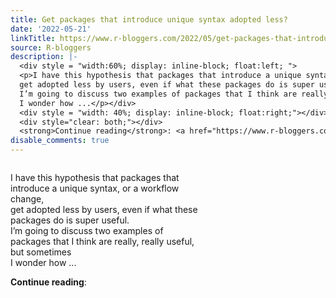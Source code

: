 ```yaml
---
title: Get packages that introduce unique syntax adopted less?
date: '2022-05-21'
linkTitle: https://www.r-bloggers.com/2022/05/get-packages-that-introduce-unique-syntax-adopted-less/
source: R-bloggers
description: |-
  <div style = "width:60%; display: inline-block; float:left; ">
  <p>I have this hypothesis that packages that introduce a unique syntax, or a workflow change,<br />
  get adopted less by users, even if what these packages do is super useful.<br />
  I’m going to discuss two examples of packages that I think are really, really useful, but sometimes<br />
  I wonder how ...</p></div>
  <div style = "width: 40%; display: inline-block; float:right;"></div>
  <div style="clear: both;"></div>
  <strong>Continue reading</strong>: <a href="https://www.r-bloggers.com/2022/05/get-packages-that-introduce-unique-syntax-adopt ...
disable_comments: true
---
```

<div style = "width:60%; display: inline-block; float:left; ">
<p>I have this hypothesis that packages that introduce a unique syntax, or a workflow change,<br />
get adopted less by users, even if what these packages do is super useful.<br />
I’m going to discuss two examples of packages that I think are really, really useful, but sometimes<br />
I wonder how ...</p></div>
<div style = "width: 40%; display: inline-block; float:right;"></div>
<div style="clear: both;"></div>
<strong>Continue reading</strong>: <a href="https://www.r-bloggers.com/2022/05/get-packages-that-introduce-unique-syntax-adopt ...